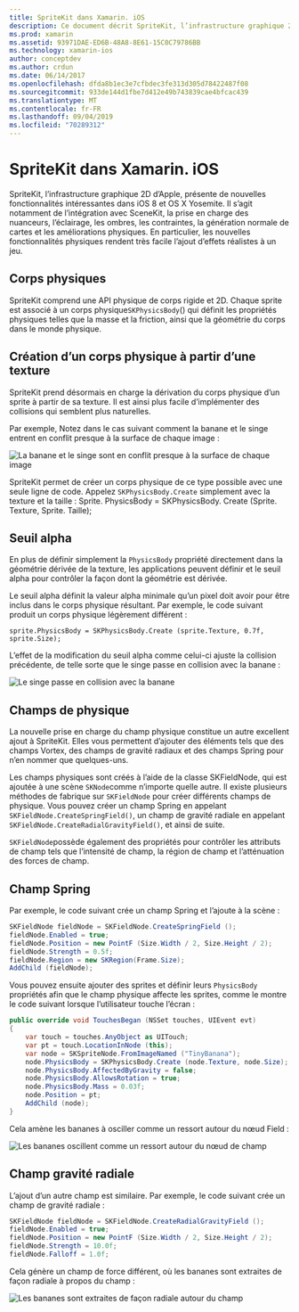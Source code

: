 ```yaml
---
title: SpriteKit dans Xamarin. iOS
description: Ce document décrit SpriteKit, l’infrastructure graphique 2D d’Apple qui s’intègre à SceneKit, intègre la physique et l’animation, inclut la prise en charge de l’éclairage et de l’ombrage, et bien plus encore. SpriteKit peut être utilisé pour créer des jeux 2D.
ms.prod: xamarin
ms.assetid: 93971DAE-ED6B-48A8-8E61-15C0C79786BB
ms.technology: xamarin-ios
author: conceptdev
ms.author: crdun
ms.date: 06/14/2017
ms.openlocfilehash: dfda8b1ec3e7cfbdec3fe313d305d78422487f08
ms.sourcegitcommit: 933de144d1fbe7d412e49b743839cae4bfcac439
ms.translationtype: MT
ms.contentlocale: fr-FR
ms.lasthandoff: 09/04/2019
ms.locfileid: "70289312"
---
```

# <a name="spritekit-in-xamarinios"></a>SpriteKit dans Xamarin. iOS

SpriteKit, l’infrastructure graphique 2D d’Apple, présente de nouvelles fonctionnalités intéressantes dans iOS 8 et OS X Yosemite. Il s’agit notamment de l’intégration avec SceneKit, la prise en charge des nuanceurs, l’éclairage, les ombres, les contraintes, la génération normale de cartes et les améliorations physiques. En particulier, les nouvelles fonctionnalités physiques rendent très facile l’ajout d’effets réalistes à un jeu.

## <a name="physics-bodies"></a>Corps physiques

SpriteKit comprend une API physique de corps rigide et 2D. Chaque sprite est associé à un corps physique`SKPhysicsBody`() qui définit les propriétés physiques telles que la masse et la friction, ainsi que la géométrie du corps dans le monde physique.

## <a name="creating-a-physics-body-from-a-texture"></a>Création d’un corps physique à partir d’une texture
SpriteKit prend désormais en charge la dérivation du corps physique d’un sprite à partir de sa texture. Il est ainsi plus facile d’implémenter des collisions qui semblent plus naturelles.

Par exemple, Notez dans le cas suivant comment la banane et le singe entrent en conflit presque à la surface de chaque image :
 
![](spritekit-images/image13.png "La banane et le singe sont en conflit presque à la surface de chaque image")

SpriteKit permet de créer un corps physique de ce type possible avec une seule ligne de code. Appelez `SKPhysicsBody.Create` simplement avec la texture et la taille : Sprite. PhysicsBody = SKPhysicsBody. Create (Sprite. Texture, Sprite. Taille);

## <a name="alpha-threshold"></a>Seuil alpha

En plus de définir simplement la `PhysicsBody` propriété directement dans la géométrie dérivée de la texture, les applications peuvent définir et le seuil alpha pour contrôler la façon dont la géométrie est dérivée. 

Le seuil alpha définit la valeur alpha minimale qu’un pixel doit avoir pour être inclus dans le corps physique résultant. Par exemple, le code suivant produit un corps physique légèrement différent :

```chsarp
sprite.PhysicsBody = SKPhysicsBody.Create (sprite.Texture, 0.7f, sprite.Size);
```

L’effet de la modification du seuil alpha comme celui-ci ajuste la collision précédente, de telle sorte que le singe passe en collision avec la banane :

![](spritekit-images/image14.png "Le singe passe en collision avec la banane")
 
## <a name="physics-fields"></a>Champs de physique

La nouvelle prise en charge du champ physique constitue un autre excellent ajout à SpriteKit. Elles vous permettent d’ajouter des éléments tels que des champs Vortex, des champs de gravité radiaux et des champs Spring pour n’en nommer que quelques-uns.

Les champs physiques sont créés à l’aide de la classe SKFieldNode, qui est ajoutée à une scène `SKNode`comme n’importe quelle autre. Il existe plusieurs méthodes de fabrique sur `SKFieldNode` pour créer différents champs de physique. Vous pouvez créer un champ Spring en appelant `SKFieldNode.CreateSpringField()`, un champ de gravité radiale en appelant `SKFieldNode.CreateRadialGravityField()`, et ainsi de suite.

`SKFieldNode`possède également des propriétés pour contrôler les attributs de champ tels que l’intensité de champ, la région de champ et l’atténuation des forces de champ.

## <a name="spring-field"></a>Champ Spring

Par exemple, le code suivant crée un champ Spring et l’ajoute à la scène :

```csharp
SKFieldNode fieldNode = SKFieldNode.CreateSpringField ();
fieldNode.Enabled = true;
fieldNode.Position = new PointF (Size.Width / 2, Size.Height / 2);
fieldNode.Strength = 0.5f;
fieldNode.Region = new SKRegion(Frame.Size);
AddChild (fieldNode);
```

Vous pouvez ensuite ajouter des sprites et définir leurs `PhysicsBody` propriétés afin que le champ physique affecte les sprites, comme le montre le code suivant lorsque l’utilisateur touche l’écran :

```csharp
public override void TouchesBegan (NSSet touches, UIEvent evt)
{
    var touch = touches.AnyObject as UITouch;
    var pt = touch.LocationInNode (this);
    var node = SKSpriteNode.FromImageNamed ("TinyBanana");
    node.PhysicsBody = SKPhysicsBody.Create (node.Texture, node.Size);
    node.PhysicsBody.AffectedByGravity = false;
    node.PhysicsBody.AllowsRotation = true;
    node.PhysicsBody.Mass = 0.03f;
    node.Position = pt;
    AddChild (node);
}
```

Cela amène les bananes à osciller comme un ressort autour du nœud Field :

![](spritekit-images/image15.png "Les bananes oscillent comme un ressort autour du nœud de champ")
 
## <a name="radial-gravity-field"></a>Champ gravité radiale

L’ajout d’un autre champ est similaire. Par exemple, le code suivant crée un champ de gravité radiale :

```csharp
SKFieldNode fieldNode = SKFieldNode.CreateRadialGravityField ();
fieldNode.Enabled = true;
fieldNode.Position = new PointF (Size.Width / 2, Size.Height / 2);
fieldNode.Strength = 10.0f;
fieldNode.Falloff = 1.0f;
```

Cela génère un champ de force différent, où les bananes sont extraites de façon radiale à propos du champ :

![](spritekit-images/image16.png "Les bananes sont extraites de façon radiale autour du champ")
